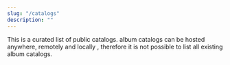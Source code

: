 ```yaml
---
slug: "/catalogs"
description: ""
---
```


This is a curated list of public catalogs. album catalogs can be hosted anywhere, remotely and locally , therefore it is not possible to list all existing album catalogs. 
